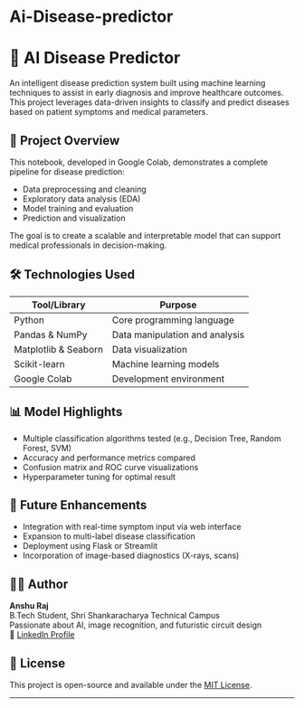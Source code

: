 # Ai-Disease-predictor
# 🧠 AI Disease Predictor

An intelligent disease prediction system built using machine learning techniques to assist in early diagnosis and improve healthcare outcomes. This project leverages data-driven insights to classify and predict diseases based on patient symptoms and medical parameters.

## 🚀 Project Overview

This notebook, developed in Google Colab, demonstrates a complete pipeline for disease prediction:
- Data preprocessing and cleaning
- Exploratory data analysis (EDA)
- Model training and evaluation
- Prediction and visualization

The goal is to create a scalable and interpretable model that can support medical professionals in decision-making.

## 🛠️ Technologies Used

| Tool/Library       | Purpose                          |
|--------------------|----------------------------------|
| Python             | Core programming language        |
| Pandas & NumPy     | Data manipulation and analysis   |
| Matplotlib & Seaborn | Data visualization             |
| Scikit-learn       | Machine learning models          |
| Google Colab       | Development environment          |

## 📊 Model Highlights

- Multiple classification algorithms tested (e.g., Decision Tree, Random Forest, SVM)
- Accuracy and performance metrics compared
- Confusion matrix and ROC curve visualizations
- Hyperparameter tuning for optimal result
## 🎯 Future Enhancements

- Integration with real-time symptom input via web interface
- Expansion to multi-label disease classification
- Deployment using Flask or Streamlit
- Incorporation of image-based diagnostics (X-rays, scans)

## 🙋‍♂️ Author

**Anshu Raj**  
B.Tech Student, Shri Shankaracharya Technical Campus  
Passionate about AI, image recognition, and futuristic circuit design  
📌 [LinkedIn Profile](https://www.linkedin.com/in/anshuraj1201)

## 📜 License

This project is open-source and available under the [MIT License](LICENSE).

---
